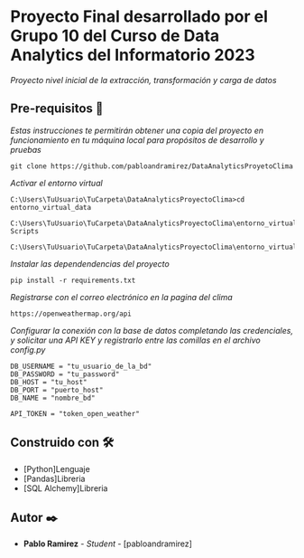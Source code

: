 # Proyecto Final desarrollado por el Grupo 10 del Curso de Data Analytics del Informatorio 2023

_Proyecto nivel inicial de la extracción, transformación y carga de datos_

## Pre-requisitos 🚀

_Estas instrucciones te permitirán obtener una copia del proyecto en funcionamiento en tu máquina local para propósitos de desarrollo 
y pruebas_

```
git clone https://github.com/pabloandramirez/DataAnalyticsProyetoClima
```

_Activar el entorno virtual_

```
C:\Users\TuUsuario\TuCarpeta\DataAnalyticsProyectoClima>cd entorno_virtual_data
```
```
C:\Users\TuUsuario\TuCarpeta\DataAnalyticsProyectoClima\entorno_virtual_data>cd Scripts 
```
```
C:\Users\TuUsuario\TuCarpeta\DataAnalyticsProyectoClima\entorno_virtual_data\Scripts>activate 
```

_Instalar las dependendencias del proyecto_

```
pip install -r requirements.txt
```

_Registrarse con el correo electrónico en la pagina del clima_

```
https://openweathermap.org/api
```

_Configurar la conexión con la base de datos completando las credenciales, y solicitar una API KEY y registrarlo entre las comillas en el archivo config.py_

```
DB_USERNAME = "tu_usuario_de_la_bd"
DB_PASSWORD = "tu_password"
DB_HOST = "tu_host"
DB_PORT = "puerto_host"
DB_NAME = "nombre_bd"
```

```
API_TOKEN = "token_open_weather"
```



## Construido con 🛠️

* [Python]Lenguaje
* [Pandas]Libreria
* [SQL Alchemy]Libreria

## Autor ✒️

* **Pablo Ramirez** - *Student* - [pabloandramirez]
